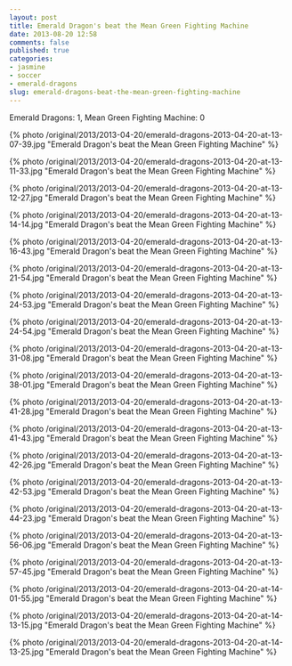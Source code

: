 ```yaml
---
layout: post
title: Emerald Dragon's beat the Mean Green Fighting Machine
date: 2013-08-20 12:58
comments: false
published: true
categories:
- jasmine
- soccer
- emerald-dragons
slug: emerald-dragons-beat-the-mean-green-fighting-machine
---
```

Emerald Dragons: 1, Mean Green Fighting Machine: 0

{% photo /original/2013/2013-04-20/emerald-dragons-2013-04-20-at-13-07-39.jpg "Emerald Dragon's beat the Mean Green Fighting Machine" %}

{% photo /original/2013/2013-04-20/emerald-dragons-2013-04-20-at-13-11-33.jpg "Emerald Dragon's beat the Mean Green Fighting Machine" %}

{% photo /original/2013/2013-04-20/emerald-dragons-2013-04-20-at-13-12-27.jpg "Emerald Dragon's beat the Mean Green Fighting Machine" %}

{% photo /original/2013/2013-04-20/emerald-dragons-2013-04-20-at-13-14-14.jpg "Emerald Dragon's beat the Mean Green Fighting Machine" %}

{% photo /original/2013/2013-04-20/emerald-dragons-2013-04-20-at-13-16-43.jpg "Emerald Dragon's beat the Mean Green Fighting Machine" %}

{% photo /original/2013/2013-04-20/emerald-dragons-2013-04-20-at-13-21-54.jpg "Emerald Dragon's beat the Mean Green Fighting Machine" %}

{% photo /original/2013/2013-04-20/emerald-dragons-2013-04-20-at-13-24-53.jpg "Emerald Dragon's beat the Mean Green Fighting Machine" %}

{% photo /original/2013/2013-04-20/emerald-dragons-2013-04-20-at-13-24-54.jpg "Emerald Dragon's beat the Mean Green Fighting Machine" %}

{% photo /original/2013/2013-04-20/emerald-dragons-2013-04-20-at-13-31-08.jpg "Emerald Dragon's beat the Mean Green Fighting Machine" %}

{% photo /original/2013/2013-04-20/emerald-dragons-2013-04-20-at-13-38-01.jpg "Emerald Dragon's beat the Mean Green Fighting Machine" %}

{% photo /original/2013/2013-04-20/emerald-dragons-2013-04-20-at-13-41-28.jpg "Emerald Dragon's beat the Mean Green Fighting Machine" %}

{% photo /original/2013/2013-04-20/emerald-dragons-2013-04-20-at-13-41-43.jpg "Emerald Dragon's beat the Mean Green Fighting Machine" %}

{% photo /original/2013/2013-04-20/emerald-dragons-2013-04-20-at-13-42-26.jpg "Emerald Dragon's beat the Mean Green Fighting Machine" %}

{% photo /original/2013/2013-04-20/emerald-dragons-2013-04-20-at-13-42-53.jpg "Emerald Dragon's beat the Mean Green Fighting Machine" %}

{% photo /original/2013/2013-04-20/emerald-dragons-2013-04-20-at-13-44-23.jpg "Emerald Dragon's beat the Mean Green Fighting Machine" %}

{% photo /original/2013/2013-04-20/emerald-dragons-2013-04-20-at-13-56-06.jpg "Emerald Dragon's beat the Mean Green Fighting Machine" %}

{% photo /original/2013/2013-04-20/emerald-dragons-2013-04-20-at-13-57-45.jpg "Emerald Dragon's beat the Mean Green Fighting Machine" %}

{% photo /original/2013/2013-04-20/emerald-dragons-2013-04-20-at-14-01-55.jpg "Emerald Dragon's beat the Mean Green Fighting Machine" %}

{% photo /original/2013/2013-04-20/emerald-dragons-2013-04-20-at-14-13-15.jpg "Emerald Dragon's beat the Mean Green Fighting Machine" %}

{% photo /original/2013/2013-04-20/emerald-dragons-2013-04-20-at-14-13-25.jpg "Emerald Dragon's beat the Mean Green Fighting Machine" %}
